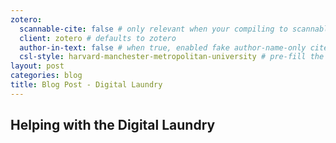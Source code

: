 ```yaml
---
zotero:
  scannable-cite: false # only relevant when your compiling to scannable-cite .odt
  client: zotero # defaults to zotero
  author-in-text: false # when true, enabled fake author-name-only cites by replacing it with the text of the last names of the authors
  csl-style: harvard-manchester-metropolitan-university # pre-fill the style
layout: post
categories: blog
title: Blog Post - Digital Laundry
---
```


## Helping with the Digital Laundry



[^1]: https://glitch-game-makers-manual.glitch.me/
[^2]: https://ggc-examples.glitch.me/
[^3]: https://mickfuzz.github.io/makecode-platformer-101/
